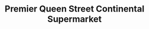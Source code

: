---
title: "Premier Queen Street Continental Supermarket"
url: /colchester/premier-queen-street-continental-supermarket/
shop: supermarket
---